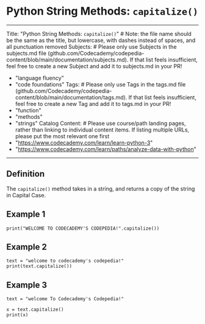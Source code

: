 # Python String Methods: `capitalize()`

---
Title: "Python String Methods: `capitalize()`" # Note: the file name should be the same as the title, but lowercase, with dashes instead of spaces, and all punctuation removed
Subjects: # Please only use Subjects in the subjects.md file (github.com/Codecademy/codepedia-content/blob/main/documentation/subjects.md). If that list feels insufficient, feel free to create a new Subject and add it to subjects.md in your PR!
  - "language fluency"
  - "code foundations"
Tags: # Please only use Tags in the tags.md file (github.com/Codecademy/codepedia-content/blob/main/documentation/tags.md). If that list feels insufficient, feel free to create a new Tag and add it to tags.md in your PR!
  - "function"
  - "methods"
  - "strings"
Catalog Content: # Please use course/path landing pages, rather than linking to individual content items. If listing multiple URLs, please put the most relevant one first
  - "https://www.codecademy.com/learn/learn-python-3"
  - "https://www.codecademy.com/learn/paths/analyze-data-with-python"
---
## Definition
The `capitalize()` method takes in a string, and returns a copy of the string in Capital Case.

## Example 1
```codebyte/python
print("WELCOME TO CODECADEMY'S CODEPEDIA!".capitalize())
```

## Example 2
```codebyte/python
text = "welcome to codecademy's codepedia!"
print(text.capitalize())
```

## Example 3
```codebyte/python
text = "welcome To Codecademy's Codepedia!"

x = text.capitalize()
print(x)
```

